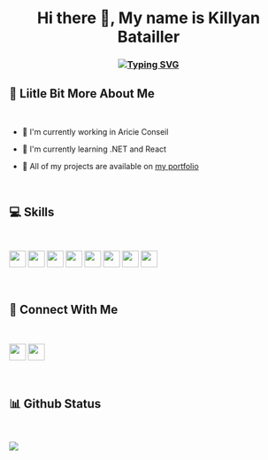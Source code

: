 # <div align="center"> Hi there 👋, My name is Killyan Batailler
### <div align="center">[![Typing SVG](https://readme-typing-svg.demolab.com/?lines=Welcome+to+my+GitHub+profile+!;I'm+a+French+student+developer)](https://git.io/typing-svg)
## 💫 Liitle Bit More About Me

<br>

- 🔭 I'm currently working in Aricie Conseil</p>
- 🌱 I'm currently learning .NET and React</p>
- 🤖 All of my projects are available on <a href="https://portfolio-killyan.vercel.app/">my portfolio</a></p>

<br>

## 💻 Skills

<br>
<p>
<img src="https://img.shields.io/badge/c%23-%23239120.svg?style=for-the-badge&logo=c-sharp&logoColor=white" style="margin-bottom: 4px;" height="30px">
<img src="https://img.shields.io/badge/javascript-%23323330.svg?style=for-the-badge&logo=javascript&logoColor=%23F7DF1E" style="margin-bottom: 4px;" height="30px">
<img src="https://img.shields.io/badge/typescript-%23007ACC.svg?style=for-the-badge&logo=typescript&logoColor=white" style="margin-bottom: 4px;" height="30px">
<img src="https://img.shields.io/badge/php-%23777BB4.svg?style=for-the-badge&logo=php&logoColor=white" style="margin-bottom: 4px;" height="30px">
<img src="https://img.shields.io/badge/html5-%23E34F26.svg?style=for-the-badge&logo=html5&logoColor=white" style="margin-bottom: 4px;" height="30px">
<img src="https://img.shields.io/badge/css3-%231572B6.svg?style=for-the-badge&logo=css3&logoColor=white" style="margin-bottom: 4px;" height="30px">
<img src="https://img.shields.io/badge/bootstrap-%23563D7C.svg?style=for-the-badge&logo=bootstrap&logoColor=white" style="margin-bottom: 4px;" height="30px">
<img src="https://img.shields.io/badge/react-%2320232a.svg?style=for-the-badge&logo=react&logoColor=%2361DAFB" style="margin-bottom: 4px;" height="30px">
</p>
<br>

## 👥 Connect With Me

<br>
<p>
<a href="https://linkedin.com/in/killyan-batailler"><img src="https://img.shields.io/badge/linkedin-%230077B5.svg?style=for-the-badge&logo=linkedin&logoColor=white" style="margin-bottom: 4px;" height="30px" target="_blank"></a>
<a href="https://portfolio-killyan.vercel.app"><img src="https://img.shields.io/badge/My%20Portfolio-black" style="margin-bottom: 4px;" height="30px" target="_blank"></a>
</p>
<br>

## 📊 Github Status

<br>
<p><img src="https://github-readme-stats.vercel.app/api?username=KillyanBtllr&show_icons=true&theme=github_dark"><p>
